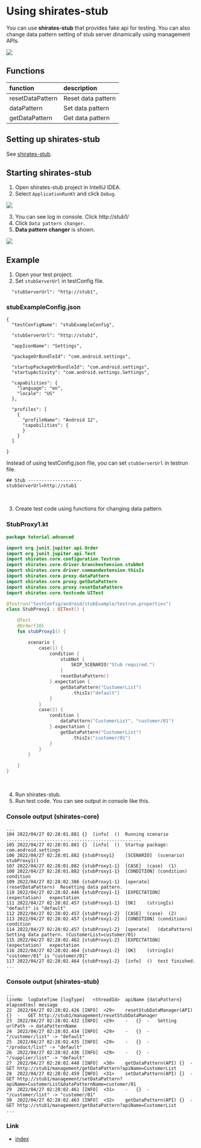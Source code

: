 # Using shirates-stub

You can use **shirates-stub** that provides fake api for testing. You can also change data pattern setting of stub
server
dinamically using management APIs.

![](_images/shirates_stub_overview.png)

## Functions

| function         | description        |
|:-----------------|:-------------------|
| resetDataPattern | Reset data pattern |
| dataPattern      | Set data pattern   |
| getDataPattern   | Get data pattern   |

## Setting up shirates-stub

See [shirates-stub](https://github.com/ldi-github/shirates-stub.git).

## Starting shirates-stub

1. Open shirates-stub project in IntelliJ IDEA.
2. Select `ApplicationRunKt` and click `Debug`.

![](_images/application-run-kt.png)

3. You can see log in console. Click http://stub1/
4. Click `Data pattern changer`.
5. **Data pattern changer** is shown.

![](_images/data-pattern-changer.png)

## Example

1. Open your test project.
2. Set `stubServerUrl` in testConfig file.

```
  "stubServerUrl": "http://stub1",
```

### stubExampleConfig.json

```
{
  "testConfigName": "stubExampleConfig",

  "stubServerUrl": "http://stub1",

  "appIconName": "Settings",

  "packageOrBundleId": "com.android.settings",

  "startupPackageOrBundleId": "com.android.settings",
  "startupActivity": "com.android.settings.Settings",

  "capabilities": {
    "language": "en",
    "locale": "US"
  },

  "profiles": [
    {
      "profileName": "Android 12",
      "capabilities": {
      }
    }
  ]

}
```

Instead of using testConfig.json file, you can set `stubServerUrl` in testrun file.

```
## Stub --------------------
stubServerUrl=http://stub1
```

<br>

3. Create test code using functions for changing data pattern.

### StubProxy1.kt

```kotlin
package tutorial.advanced

import org.junit.jupiter.api.Order
import org.junit.jupiter.api.Test
import shirates.core.configuration.Testrun
import shirates.core.driver.branchextension.stubNot
import shirates.core.driver.commandextension.thisIs
import shirates.core.proxy.dataPattern
import shirates.core.proxy.getDataPattern
import shirates.core.proxy.resetDataPattern
import shirates.core.testcode.UITest

@Testrun("testConfig/android/stubExample/testrun.properties")
class StubProxy1 : UITest() {

    @Test
    @Order(10)
    fun stubProxy1() {

        scenario {
            case(1) {
                condition {
                    stubNot {
                        SKIP_SCENARIO("Stub required.")
                    }
                    resetDataPattern()
                }.expectation {
                    getDataPattern("CustomerList")
                        .thisIs("default")
                }
            }
            case(2) {
                condition {
                    dataPattern("CustomerList", "customer/01")
                }.expectation {
                    getDataPattern("CustomerList")
                        .thisIs("customer/01")
                }
            }
        }

    }
}
```

<br>

4. Run shirates-stub.
5. Run test code. You can see output in console like this.

### Console output (shirates-core)

```
...
104	2022/04/27 02:28:01.881	{}	[info]	()	Running scenario ..................................................
105	2022/04/27 02:28:01.881	{}	[info]	()	Startup package: com.android.settings
106	2022/04/27 02:28:01.882	{stubProxy1}	[SCENARIO]	(scenario)	stubProxy1()
107	2022/04/27 02:28:01.882	{stubProxy1-1}	[CASE]	(case)	(1)
108	2022/04/27 02:28:01.882	{stubProxy1-1}	[CONDITION]	(condition)	condition
109	2022/04/27 02:28:02.386	{stubProxy1-1}	[operate]	(resetDataPattern)	Resetting data pattern.
110	2022/04/27 02:28:02.446	{stubProxy1-1}	[EXPECTATION]	(expectation)	expectation
111	2022/04/27 02:28:02.457	{stubProxy1-1}	[OK]	(stringIs)	"default" is "default"
112	2022/04/27 02:28:02.457	{stubProxy1-2}	[CASE]	(case)	(2)
113	2022/04/27 02:28:02.457	{stubProxy1-2}	[CONDITION]	(condition)	condition
114	2022/04/27 02:28:02.457	{stubProxy1-2}	[operate]	(dataPattern)	Setting data pattern. (CustomerList=customer/01)
115	2022/04/27 02:28:02.462	{stubProxy1-2}	[EXPECTATION]	(expectation)	expectation
116	2022/04/27 02:28:02.464	{stubProxy1-2}	[OK]	(stringIs)	"customer/01" is "customer/01"
117	2022/04/27 02:28:02.464	{stubProxy1-2}	[info]	()	test finished.
...
```

### Console output (shirates-stub)

```
...
lineNo	logDateTime	[logType]	<threadId>	apiName	{dataPattern}	elapsed(ms)	message
22	2022/04/27 02:28:02.426	[INFO]	<29>	resetStubDataManager(API)	{}	-	GET http://stub1/management/resetStubDataManager
23	2022/04/27 02:28:02.432	[INFO]	<29>	-	{}	-	Setting urlPath -> dataPatternName
24	2022/04/27 02:28:02.434	[INFO]	<29>	-	{}	-	"/customer/list" -> "default"
25	2022/04/27 02:28:02.435	[INFO]	<29>	-	{}	-	"/product/list" -> "default"
26	2022/04/27 02:28:02.436	[INFO]	<29>	-	{}	-	"/supplier/list" -> "default"
27	2022/04/27 02:28:02.448	[INFO]	<30>	getDataPattern(API)	{}	-	GET http://stub1/management/getDataPattern?apiName=CustomerList
28	2022/04/27 02:28:02.459	[INFO]	<31>	setDataPattern(API)	{}	-	GET http://stub1/management/setDataPattern?apiName=CustomerList&dataPatternName=customer/01
29	2022/04/27 02:28:02.461	[INFO]	<31>	-	{}	-	"/customer/list" -> "customer/01"
30	2022/04/27 02:28:02.463	[INFO]	<32>	getDataPattern(API)	{}	-	GET http://stub1/management/getDataPattern?apiName=CustomerList
...
```

### Link

- [index](../index.md)

